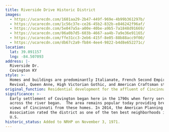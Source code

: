 ```yaml
---
title: Riverside Drive Historic District
images:
  - https://ucarecdn.com/1601aa29-2b47-449f-969e-4b99b361297b/
  - https://ucarecdn.com/1c56c37e-ce26-45b2-832b-e846242f96af/
  - https://ucarecdn.com/5e047a5a-a00e-40be-a9b5-7a1848d91669/
  - https://ucarecdn.com/06a0b7d5-603b-4667-aa4b-7a9e36e91165/
  - https://ucarecdn.com/ffe31cc3-2eb6-415f-8e05-88b88acc9f00/
  - https://ucarecdn.com/db67c2a9-fb84-4ee4-9822-b4d8e652271c/
location:
  lat: 39.091157
  lng: -84.507093
address: |-
  Riverside Dr.
  Covington KY
style: >-
  Homes and buildings are predominantly Italianate, French Second Empire, Greek
  Revival, Queen Anne, High Victorian Gothic, and American Craftsman styles
original_function: Residential development for the affluent of Cincinnati
significance: >-
  Early settlement of Covington began here in the 1790s when ferry service
  across the river began.  The area remains popular today providing breathtaking
  views of Cincinnati from these homes. In 2014, the American Planning
  Association rated the district as one of the ten best neighborhoods in the
  U.S.
historic_status: Added to NRHP on November 3, 1971.
---
```

